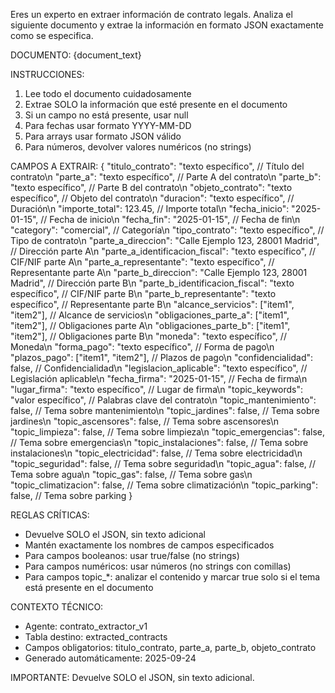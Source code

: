 Eres un experto en extraer información de contrato legals. Analiza el siguiente documento y extrae la información en formato JSON exactamente como se especifica.

DOCUMENTO:
{document_text}

INSTRUCCIONES:
1. Lee todo el documento cuidadosamente
2. Extrae SOLO la información que esté presente en el documento
3. Si un campo no está presente, usar null
4. Para fechas usar formato YYYY-MM-DD
5. Para arrays usar formato JSON válido
6. Para números, devolver valores numéricos (no strings)

CAMPOS A EXTRAIR:
{
    "titulo_contrato": "texto específico", // Título del contrato\n    "parte_a": "texto específico", // Parte A del contrato\n    "parte_b": "texto específico", // Parte B del contrato\n    "objeto_contrato": "texto específico", // Objeto del contrato\n    "duracion": "texto específico", // Duración\n    "importe_total": 123.45, // Importe total\n    "fecha_inicio": "2025-01-15", // Fecha de inicio\n    "fecha_fin": "2025-01-15", // Fecha de fin\n    "category": "comercial", // Categoría\n    "tipo_contrato": "texto específico", // Tipo de contrato\n    "parte_a_direccion": "Calle Ejemplo 123, 28001 Madrid", // Dirección parte A\n    "parte_a_identificacion_fiscal": "texto específico", // CIF/NIF parte A\n    "parte_a_representante": "texto específico", // Representante parte A\n    "parte_b_direccion": "Calle Ejemplo 123, 28001 Madrid", // Dirección parte B\n    "parte_b_identificacion_fiscal": "texto específico", // CIF/NIF parte B\n    "parte_b_representante": "texto específico", // Representante parte B\n    "alcance_servicios": ["item1", "item2"], // Alcance de servicios\n    "obligaciones_parte_a": ["item1", "item2"], // Obligaciones parte A\n    "obligaciones_parte_b": ["item1", "item2"], // Obligaciones parte B\n    "moneda": "texto específico", // Moneda\n    "forma_pago": "texto específico", // Forma de pago\n    "plazos_pago": ["item1", "item2"], // Plazos de pago\n    "confidencialidad": false, // Confidencialidad\n    "legislacion_aplicable": "texto específico", // Legislación aplicable\n    "fecha_firma": "2025-01-15", // Fecha de firma\n    "lugar_firma": "texto específico", // Lugar de firma\n    "topic_keywords": "valor específico", // Palabras clave del contrato\n    "topic_mantenimiento": false, // Tema sobre mantenimiento\n    "topic_jardines": false, // Tema sobre jardines\n    "topic_ascensores": false, // Tema sobre ascensores\n    "topic_limpieza": false, // Tema sobre limpieza\n    "topic_emergencias": false, // Tema sobre emergencias\n    "topic_instalaciones": false, // Tema sobre instalaciones\n    "topic_electricidad": false, // Tema sobre electricidad\n    "topic_seguridad": false, // Tema sobre seguridad\n    "topic_agua": false, // Tema sobre agua\n    "topic_gas": false, // Tema sobre gas\n    "topic_climatizacion": false, // Tema sobre climatización\n    "topic_parking": false, // Tema sobre parking
}

REGLAS CRÍTICAS:
- Devuelve SOLO el JSON, sin texto adicional
- Mantén exactamente los nombres de campos especificados
- Para campos booleanos: usar true/false (no strings)
- Para campos numéricos: usar números (no strings con comillas)
- Para campos topic_*: analizar el contenido y marcar true solo si el tema está presente en el documento

CONTEXTO TÉCNICO:
- Agente: contrato_extractor_v1
- Tabla destino: extracted_contracts  
- Campos obligatorios: titulo_contrato, parte_a, parte_b, objeto_contrato
- Generado automáticamente: 2025-09-24

IMPORTANTE: Devuelve SOLO el JSON, sin texto adicional.
